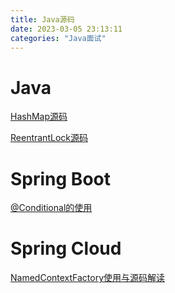 ```yaml
---
title: Java源码
date: 2023-03-05 23:13:11
categories: "Java面试"
---
```


# Java

[HashMap源码](/java-source/hash-map)

[ReentrantLock源码](/java-source/reentrant-lock)



# Spring Boot

[@Conditional的使用](/java-source/conditional)



# Spring Cloud

[NamedContextFactory使用与源码解读](/java-source/named-context-factory)
